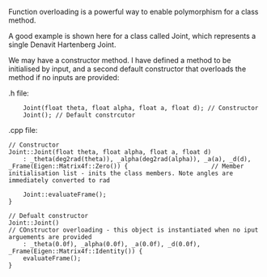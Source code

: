 Function overloading is a powerful way to enable polymorphism for a class method.

A good example is shown here for a class called Joint, which represents a single Denavit Hartenberg Joint.

We may have a constructor method. I have defined a method to be initialised by input, and a second default constructor that overloads the method if no inputs are provided:

.h file:

```
	Joint(float theta, float alpha, float a, float d); // Constructor
	Joint(); // Default constrcutor
```

.cpp file:
```
// Constructor
Joint::Joint(float theta, float alpha, float a, float d)
	: _theta(deg2rad(theta)), _alpha(deg2rad(alpha)), _a(a), _d(d), _Frame(Eigen::Matrix4f::Zero()) {						// Member initialisation list - inits the class members. Note angles are immediately converted to rad
	
	Joint::evaluateFrame();
}

// Defualt constructor																									
Joint::Joint()																												// COnstructor overloading - this object is instantiated when no iput arguements are provided
	: _theta(0.0f), _alpha(0.0f), _a(0.0f), _d(0.0f), _Frame(Eigen::Matrix4f::Identity()) {
	evaluateFrame();
}
```